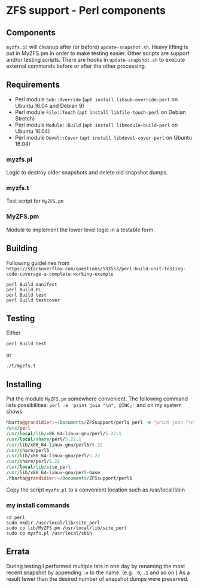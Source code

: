 # ZFS support - Perl components

## Components

`myzfs.pl` will cleanup
after (or before) `update-snapshot.sh`. Heavy lifting is put in MyZFS.pm
in order to make testing easier. Other scripts are support and/or testing
scripts. There are hooks in `update-snapshot.sh` to execute external 
commands before or after the other processing.

## Requirements

* Perl module `Sub::Override` (`apt install libsub-override-perl` on Ubuntu 16.04 and Debian 9)
* Perl module  `File::Touch` (`apt install libfile-touch-perl` on Debian Stretch)
* Perl module  `Module::Build` (`apt install libmodule-build-perl`  on Ubuntu 16.04)
* Perl module  `Devel::Cover` (`apt install libdevel-cover-perl` on Ubuntu 16.04)

### myzfs.pl

Logic to destroy older snapshots and delete old snapshot dumps.

### myzfs.t

Test script for `MyZFS.pm`

### MyZFS.pm

Module to implement the lower level logic in a testable form.

## Building

Following guidelines from `https://stackoverflow.com/questions/533553/perl-build-unit-testing-code-coverage-a-complete-working-example`


```cd perl
perl Build manifest
perl Build.PL
perl Build test
perl Build testcover
```

## Testing

Either 

```text
perl Build test
```

or

```text
./t/myzfs.t 
```

## Installing

Put the module `MyZFS.pm` somewhere convenient. The following command lists possibilities:
`perl -e 'print join "\n", @INC;'` and on my system shows

```perl
hbarta@grandidier:~/Documents/ZFSsupport/perl$ perl -e 'print join "\n", @INC;'
/etc/perl
/usr/local/lib/x86_64-linux-gnu/perl/5.22.1
/usr/local/share/perl/5.22.1
/usr/lib/x86_64-linux-gnu/perl5/5.22
/usr/share/perl5
/usr/lib/x86_64-linux-gnu/perl/5.22
/usr/share/perl/5.22
/usr/local/lib/site_perl
/usr/lib/x86_64-linux-gnu/perl-base
.hbarta@grandidier:~/Documents/ZFSsupport/perl$ 
```

Copy the script `myzfs.pl` to a convenient location such as /usr/local/sbin

### my install commands

```text
cd perl
sudo mkdir /usr/local/lib/site_perl
sudo cp lib/MyZFS.pm /usr/local/lib/site_perl
sudo cp myzfs.pl /usr/local/sbin
```

## Errata

During testing I performed multiple tsts in one day by renaming the most recent snapshot by appending `.n` to the name. (e.g. `.0`, `.1` and so on.) As a result fewer than the desired number of snapshot dumps were preserved.
